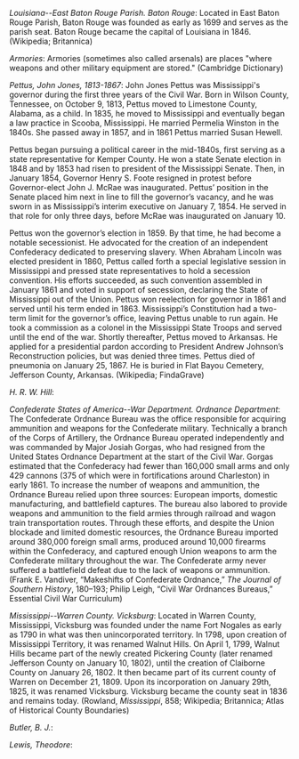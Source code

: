 *Louisiana--East Baton Rouge Parish. Baton Rouge*: Located in East Baton Rouge Parish, Baton Rouge was founded as early as 1699 and serves as the parish seat. Baton Rouge became the capital of Louisiana in 1846. (Wikipedia; Britannica)

*Armories*: Armories (sometimes also called arsenals) are places "where weapons and other military equipment are stored." (Cambridge Dictionary)

*Pettus, John Jones, 1813-1867*: John Jones Pettus was Mississippi's governor during the first three years of the Civil War.  Born in Wilson County, Tennessee, on October 9, 1813, Pettus moved to Limestone County, Alabama, as a child. In 1835, he  moved to Mississippi and eventually began a law practice in Scooba, Mississippi. He married Permelia Winston in the 1840s. She passed away in 1857, and in 1861 Pettus married Susan Hewell.

Pettus began pursuing a political career in the mid-1840s, first serving as a state representative for Kemper County. He won a state Senate election in 1848 and by 1853 had risen to president of the Mississippi Senate. Then, in January 1854, Governor Henry S. Foote resigned in protest before Governor-elect John J. McRae was inaugurated. Pettus’ position in the Senate placed him next in line to fill the governor’s vacancy, and he was sworn in as Mississippi’s interim executive on January 7, 1854. He served in that role for only three days, before McRae was inaugurated on January 10.

Pettus won the governor’s election in 1859. By that time, he had become a notable secessionist. He advocated for the creation of an independent Confederacy dedicated to preserving slavery. When Abraham Lincoln was elected president in 1860, Pettus called forth a special legislative session in Mississippi and pressed state representatives to hold a secession convention. His efforts succeeded, as such convention assembled in January 1861 and voted in support of secession, declaring the State of Mississippi out of the Union. Pettus won reelection for governor in 1861 and served until his term ended in 1863. Mississippi’s Constitution had a two-term limit for the governor’s office, leaving Pettus unable to run again. He took a commission as a colonel in the Mississippi State Troops and served until the end of the war. Shortly thereafter, Pettus moved to Arkansas. He applied for a presidential pardon according to President Andrew Johnson’s Reconstruction policies, but was denied three times. Pettus died of pneumonia on January 25, 1867.  He is buried in Flat Bayou Cemetery, Jefferson County, Arkansas. (Wikipedia; FindaGrave)

*H. R. W. Hill*: 

*Confederate States of America--War Department. Ordnance Department*: The Confederate Ordnance Bureau was the office responsible for acquiring ammunition and weapons for the Confederate military. Technically a branch of the Corps of Artillery, the Ordnance Bureau operated independently and was commanded by Major Josiah Gorgas, who had resigned from the United States Ordnance Department at the start of the Civil War. Gorgas estimated that the Confederacy had fewer than 160,000 small arms and only 429 cannons (375 of which were in fortifications around Charleston) in early 1861. To increase the number of weapons and ammunition, the Ordnance Bureau relied upon three sources: European imports, domestic manufacturing, and battlefield captures. The bureau also labored to provide weapons and ammunition to the field armies through railroad and wagon train transportation routes. Through these efforts, and despite the Union blockade and limited domestic resources, the Ordnance Bureau imported around 380,000 foreign small arms, produced around 10,000 firearms within the Confederacy, and captured enough Union weapons to arm the Confederate military throughout the war. The Confederate army never suffered a battlefield defeat due to the lack of weapons or ammunition. (Frank E. Vandiver, “Makeshifts of Confederate Ordnance,” <i>The Journal of Southern History</i>, 180–193; Philip Leigh, “Civil War Ordnances Bureaus,” Essential Civil War Curriculum) 

*Mississippi--Warren County. Vicksburg*: Located in Warren County, Mississippi, Vicksburg was founded under the name Fort Nogales as early as 1790 in what was then unincorporated territory. In 1798, upon creation of Mississippi Territory, it was renamed Walnut Hills. On April 1, 1799, Walnut Hills became part of the newly created Pickering County (later renamed Jefferson County on January 10, 1802), until the creation of Claiborne County on January 26, 1802. It then became part of its current county of Warren on December 21, 1809. Upon its incorporation on January 29th, 1825, it was renamed Vicksburg. Vicksburg became the county seat in 1836 and remains today. (Rowland, <i>Mississippi</i>, 858; Wikipedia; Britannica; Atlas of Historical County Boundaries)

*Butler, B. J.*: 

*Lewis, Theodore*: 

